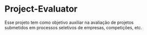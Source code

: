 # Project-Evaluator
Esse projeto tem como objetivo auxiliar na avaliação de projetos submetidos em processos seletivos de empresas, competições, etc.
